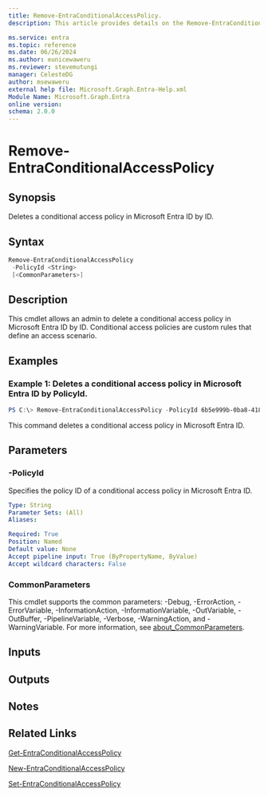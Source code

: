 ```yaml
---
title: Remove-EntraConditionalAccessPolicy.
description: This article provides details on the Remove-EntraConditionalAccessPolicy command.

ms.service: entra
ms.topic: reference
ms.date: 06/26/2024
ms.author: eunicewaweru
ms.reviewer: stevemutungi
manager: CelesteDG
author: msewaweru
external help file: Microsoft.Graph.Entra-Help.xml
Module Name: Microsoft.Graph.Entra
online version:
schema: 2.0.0
---
```


# Remove-EntraConditionalAccessPolicy

## Synopsis
Deletes a conditional access policy in Microsoft Entra ID by ID.

## Syntax

```powershell
Remove-EntraConditionalAccessPolicy 
 -PolicyId <String> 
 [<CommonParameters>]
```

## Description
This cmdlet allows an admin to delete a conditional access policy in Microsoft Entra ID by ID.
Conditional access policies are custom rules that define an access scenario.

## Examples

### Example 1: Deletes a conditional access policy in Microsoft Entra ID by PolicyId.
```Powershell
PS C:\> Remove-EntraConditionalAccessPolicy -PolicyId 6b5e999b-0ba8-4186-a106-e0296c1c4358
```

This command deletes a conditional access policy in Microsoft Entra ID.

## Parameters

### -PolicyId
Specifies the policy ID of a conditional access policy in Microsoft Entra ID.

```yaml
Type: String
Parameter Sets: (All)
Aliases:

Required: True
Position: Named
Default value: None
Accept pipeline input: True (ByPropertyName, ByValue)
Accept wildcard characters: False
```

### CommonParameters
This cmdlet supports the common parameters: -Debug, -ErrorAction, -ErrorVariable, -InformationAction, -InformationVariable, -OutVariable, -OutBuffer, -PipelineVariable, -Verbose, -WarningAction, and -WarningVariable. For more information, see [about_CommonParameters](https://go.microsoft.com/fwlink/?LinkID=113216).

## Inputs

## Outputs

## Notes

## Related Links

[Get-EntraConditionalAccessPolicy](Get-EntraConditionalAccessPolicy.md)

[New-EntraConditionalAccessPolicy](New-EntraConditionalAccessPolicy.md)

[Set-EntraConditionalAccessPolicy](Set-EntraConditionalAccessPolicy.md)

